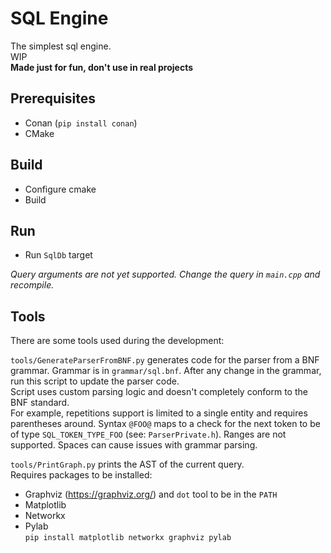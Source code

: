 # SQL Engine
The simplest sql engine.  
WIP  
**Made just for fun, don't use in real projects**  

## Prerequisites
- Conan (`pip install conan`)
- CMake

## Build
- Configure cmake
- Build

## Run
- Run `SqlDb` target  

*Query arguments are not yet supported. Change the query in `main.cpp` and recompile.*

## Tools
There are some tools used during the development:  

`tools/GenerateParserFromBNF.py` generates code for the parser from a BNF grammar. Grammar is in `grammar/sql.bnf`. After any change in the grammar, run this script to update the parser code.  
Script uses custom parsing logic and doesn't completely conform to the BNF standard.  
For example, repetitions support is limited to a single entity and requires parentheses around. 
Syntax `@FOO@` maps to a check for the next token to be of type `SQL_TOKEN_TYPE_FOO` (see: `ParserPrivate.h`). Ranges are not supported. Spaces can cause issues with grammar parsing.  

`tools/PrintGraph.py` prints the AST of the current query.  
Requires packages to be installed:  
- Graphviz (https://graphviz.org/) and `dot` tool to be in the `PATH`
- Matplotlib
- Networkx
- Pylab  
`pip install matplotlib networkx graphviz pylab`